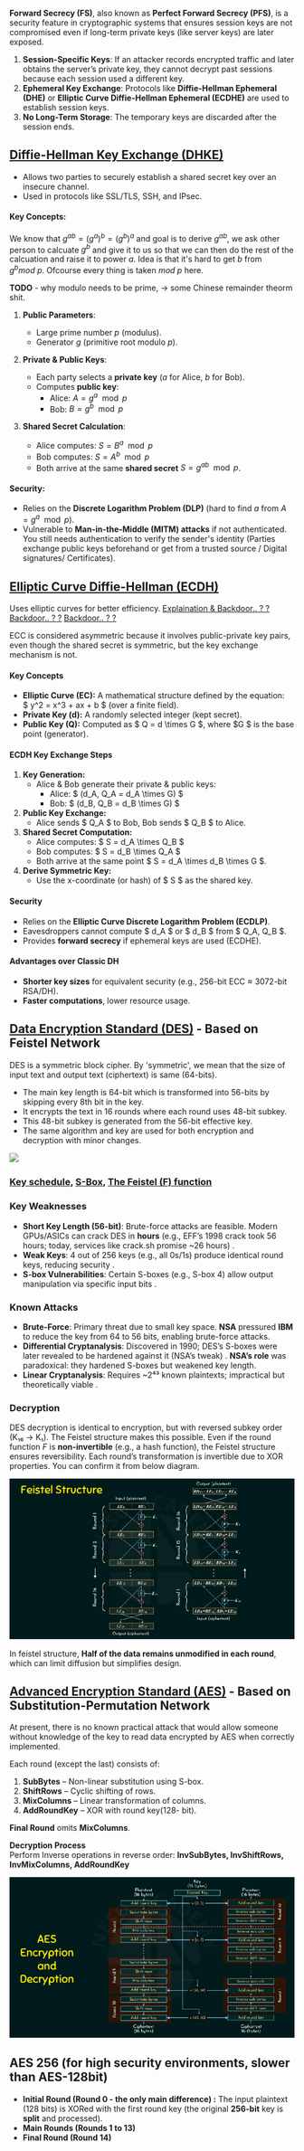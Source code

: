 **Forward Secrecy (FS)**, also known as **Perfect Forward Secrecy (PFS)**, is a security feature in cryptographic systems that ensures session keys are not compromised even if long-term private keys (like server keys) are later exposed.

1. **Session-Specific Keys**: If an attacker records encrypted traffic and later obtains the server’s private key, they cannot decrypt past sessions because each session used a different key.
2. **Ephemeral Key Exchange**: Protocols like **Diffie-Hellman Ephemeral (DHE)** or **Elliptic Curve Diffie-Hellman Ephemeral (ECDHE)** are used to establish session keys.
3. **No Long-Term Storage**: The temporary keys are discarded after the session ends.


## **[Diffie-Hellman Key Exchange (DHKE)](https://www.youtube.com/watch?v=Yjrfm_oRO0w)**  

- Allows two parties to securely establish a shared secret key over an insecure channel.  
- Used in protocols like SSL/TLS, SSH, and IPsec.  

#### **Key Concepts**:  
We know that $g^{ab} = (g^a)^b = (g^b)^a$ and goal is to derive $g^{ab}$, we ask other person to calcuate $g^b$ and give it to us so that we can then do the rest of the calcuation and raise it to power $a$. Idea is that it's hard to get $b$ from $g^b mod\ p$. Ofcourse every thing is taken $mod\ p$ here.

**TODO** - why modulo needs to be prime, -> some Chinese remainder theorm shit.

1. **Public Parameters**:  
   - Large prime number $p$ (modulus).  
   - Generator $g$ (primitive root modulo $p$).  

2. **Private & Public Keys**:  
   - Each party selects a **private key** ($a$ for Alice, $b$ for Bob).  
   - Computes **public key**:  
     - Alice: $A = g^a \mod p$  
     - Bob: $B = g^b \mod p$  

3. **Shared Secret Calculation**:  
   - Alice computes: $S = B^a \mod p$  
   - Bob computes: $S = A^b \mod p$  
   - Both arrive at the same **shared secret** $S = g^{ab} \mod p$.  

#### **Security**:  
- Relies on the **Discrete Logarithm Problem (DLP)** (hard to find $a$ from $A = g^a \mod p$).  
- Vulnerable to **Man-in-the-Middle (MITM) attacks** if not authenticated. You still needs authentication to verify the sender's identity (Parties exchange public keys beforehand or get from a trusted source / Digital signatures/ Certificates).

## **[Elliptic Curve Diffie-Hellman (ECDH)](https://www.youtube.com/watch?v=NF1pwjL9-DE)**
Uses elliptic curves for better efficiency. [Explaination & Backdoor.. ? ?](https://youtu.be/gAtBM06xwaw?si=EHyGRPuZRtm8DhLK&t=367) [Backdoor.. ? ?](https://youtu.be/ulg_AHBOIQU?si=RGoVzXdO4-0JfkiI&t=337) [Backdoor.. ? ?](https://www.youtube.com/watch?v=nybVFJVXbww&t=630s)

ECC is considered asymmetric because it involves public-private key pairs, even though the shared secret is symmetric, but the key exchange mechanism is not.

#### **Key Concepts**  
- **Elliptic Curve (EC):** A mathematical structure defined by the equation:  
  $ y^2 = x^3 + ax + b $ (over a finite field).  
- **Private Key (d):** A randomly selected integer (kept secret).  
- **Public Key (Q):** Computed as $ Q = d \times G $, where $G $ is the base point (generator).  

#### **ECDH Key Exchange Steps**  
1. **Key Generation:**  
   - Alice & Bob generate their private & public keys:  
     - Alice: $ (d_A, Q_A = d_A \times G) $  
     - Bob: $ (d_B, Q_B = d_B \times G) $  
2. **Public Key Exchange:**  
   - Alice sends $ Q_A $ to Bob, Bob sends $ Q_B $ to Alice.  
3. **Shared Secret Computation:**  
   - Alice computes: $ S = d_A \times Q_B $  
   - Bob computes: $ S = d_B \times Q_A $  
   - Both arrive at the same point $ S = d_A \times d_B \times G $.  
4. **Derive Symmetric Key:**  
   - Use the x-coordinate (or hash) of $ S $ as the shared key.  

#### **Security**  
- Relies on the **Elliptic Curve Discrete Logarithm Problem (ECDLP)**.  
- Eavesdroppers cannot compute $ d_A $ or $ d_B $ from $ Q_A, Q_B $.  
- Provides **forward secrecy** if ephemeral keys are used (ECDHE).  

#### **Advantages over Classic DH**  
- **Shorter key sizes** for equivalent security (e.g., 256-bit ECC ≈ 3072-bit RSA/DH).  
- **Faster computations**, lower resource usage.  


## [Data Encryption Standard (DES)](https://www.youtube.com/watch?v=bRBuBJ8IAF4) - Based on Feistel Network  

DES is a symmetric block cipher. By 'symmetric', we mean that the size of input text and output text (ciphertext) is same (64-bits). 

- The main key length is 64-bit which is transformed into 56-bits by skipping every 8th bit in the key.
- It encrypts the text in 16 rounds where each round uses 48-bit subkey.
- This 48-bit subkey is generated from the 56-bit effective key.
- The same algorithm and key are used for both encryption and decryption with minor changes.

[![](https://media.geeksforgeeks.org/wp-content/uploads/20250418102739119979/Rounds-in-DES.webp)](https://www.geeksforgeeks.org/data-encryption-standard-des-set-1/)

### [Key schedule](https://en.wikipedia.org/wiki/Data_Encryption_Standard#Key_schedule),  [S-Box](https://youtu.be/khFqzQVuYRQ?si=s2j5xyCn1bTZBcCh&t=16), [The Feistel (F) function](https://en.wikipedia.org/wiki/Data_Encryption_Standard#The_Feistel_(F)_function)

### **Key Weaknesses**  
- **Short Key Length (56-bit)**: Brute-force attacks are feasible. Modern GPUs/ASICs can crack DES in **hours** (e.g., EFF’s 1998 crack took 56 hours; today, services like crack.sh promise ~26 hours) .  
- **Weak Keys**: 4 out of 256 keys (e.g., all 0s/1s) produce identical round keys, reducing security .  
- **S-box Vulnerabilities**: Certain S-boxes (e.g., S-box 4) allow output manipulation via specific input bits .  

### **Known Attacks**  
- **Brute-Force**: Primary threat due to small key space.  **NSA** pressured **IBM** to reduce the key from 64 to 56 bits, enabling brute-force attacks. 
- **Differential Cryptanalysis**: Discovered in 1990; DES’s S-boxes were later revealed to be hardened against it (NSA’s tweak) . **NSA’s role** was paradoxical: they hardened S-boxes but weakened key length.  
- **Linear Cryptanalysis**: Requires ~2⁴³ known plaintexts; impractical but theoretically viable .

### Decryption

DES decryption is identical to encryption, but with reversed subkey order (K₁₆ → K₁). The Feistel structure makes this possible. Even if the round function 
$F$ is **non-invertible** (e.g., a hash function), the Feistel structure ensures reversibility. Each round’s transformation is invertible due to XOR properties. You can confirm it from below diagram.

[![](../Images/image.png)](https://www.nesoacademy.org/cs/11-cryptography-and-network-security/ppts/03-block-cipher)

In feistel structure, **Half of the data remains unmodified in each round**, which can limit diffusion but simplifies design.

## [Advanced Encryption Standard (AES)](https://www.youtube.com/watch?v=gP4PqVGudtg) - Based on Substitution-Permutation Network  

At present, there is no known practical attack that would allow someone without knowledge of the key to read data encrypted by AES when correctly implemented.

Each round (except the last) consists of:  
1. **SubBytes** – Non-linear substitution using S-box.  
2. **ShiftRows** – Cyclic shifting of rows.  
3. **MixColumns** – Linear transformation of columns.  
4. **AddRoundKey** – XOR with round key(128- bit).  

**Final Round** omits **MixColumns**. 

**Decryption Process**  
Perform Inverse operations in reverse order:  **InvSubBytes, InvShiftRows, InvMixColumns, AddRoundKey**  

[![](../Images/image2.png)](https://www.nesoacademy.org/cs/11-cryptography-and-network-security/ppts/03-block-cipher)

## AES 256 (for high security environments, slower than AES-128bit)

- **Initial Round (Round 0 - the only main difference) :** The input plaintext (128 bits) is XORed with the first round key (the original **256-bit** key is **split** and processed).
- **Main Rounds (Rounds 1 to 13)**
- **Final Round (Round 14)**